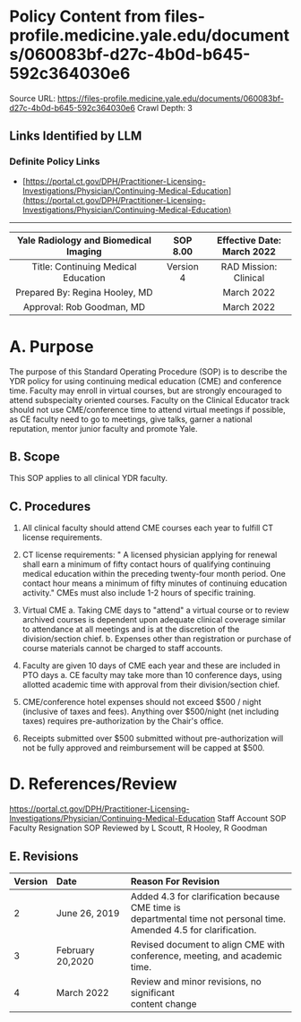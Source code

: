 # Policy Content from files-profile.medicine.yale.edu/documents/060083bf-d27c-4b0d-b645-592c364030e6

Source URL: https://files-profile.medicine.yale.edu/documents/060083bf-d27c-4b0d-b645-592c364030e6
Crawl Depth: 3

## Links Identified by LLM

### Definite Policy Links

- [https://portal.ct.gov/DPH/Practitioner-Licensing-Investigations/Physician/Continuing-Medical-Education](https://portal.ct.gov/DPH/Practitioner-Licensing-Investigations/Physician/Continuing-Medical-Education)

---

| Yale Radiology and Biomedical Imaging | SOP 8.00 | Effective Date: <br> March 2022 |
| :--: | :--: | :--: |
| Title: Continuing Medical Education | Version 4 | RAD Mission: Clinical |
| Prepared By: Regina Hooley, MD |  | March 2022 |
| Approval: Rob Goodman, MD |  | March 2022 |

# A. Purpose 

The purpose of this Standard Operating Procedure (SOP) is to describe the YDR policy for using continuing medical education (CME) and conference time. Faculty may enroll in virtual courses, but are strongly encouraged to attend subspecialty oriented courses. Faculty on the Clinical Educator track should not use CME/conference time to attend virtual meetings if possible, as CE faculty need to go to meetings, give talks, garner a national reputation, mentor junior faculty and promote Yale.

## B. Scope

This SOP applies to all clinical YDR faculty.

## C. Procedures

1. All clinical faculty should attend CME courses each year to fulfill CT license requirements.
2. CT license requirements: " A licensed physician applying for renewal shall earn a minimum of fifty contact hours of qualifying continuing medical education within the preceding twenty-four month period. One contact hour means a minimum of fifty minutes of continuing education activity." CMEs must also include 1-2 hours of specific training.
3. Virtual CME
   a. Taking CME days to "attend" a virtual course or to review archived courses is dependent upon adequate clinical coverage similar to attendance at all meetings and is at the discretion of the division/section chief.
   b. Expenses other than registration or purchase of course materials cannot be charged to staff accounts.
4. Faculty are given 10 days of CME each year and these are included in PTO days 
   a. CE faculty may take more than 10 conference days, using allotted academic time with approval from their division/section chief.

5. CME/conference hotel expenses should not exceed $500 / night (inclusive of taxes and fees). Anything over $500/night (net including taxes) requires pre-authorization by the Chair's office.
6. Receipts submitted over $500 submitted without pre-authorization will not be fully approved and reimbursement will be capped at $500.

# D. References/Review 

https://portal.ct.gov/DPH/Practitioner-Licensing-Investigations/Physician/Continuing-Medical-Education
Staff Account SOP
Faculty Resignation SOP
Reviewed by L Scoutt, R Hooley, R Goodman

## E. Revisions

| Version | Date | Reason For Revision |
| :-- | :-- | :-- |
| 2 | June 26, 2019 | Added 4.3 for clarification because CME time is <br> departmental time not personal time. <br> Amended 4.5 for clarification. |
| 3 | February 20,2020 | Revised document to align CME with <br> conference, meeting, and academic time. |
| 4 | March 2022 | Review and minor revisions, no significant <br> content change |